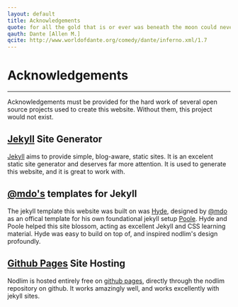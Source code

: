```yaml
---
layout: default
title: Acknowledgements
quote: for all the gold that is or ever was beneath the moon could never offer rest to even one of these exhausted spirits
qauth: Dante [Allen M.]
qcite: http://www.worldofdante.org/comedy/dante/inferno.xml/1.7
---
```


# Acknowledgements

<hr>

Acknowledgements must be provided for the hard work of several open source projects used to create this website. Without them, this project would not exist.

## [Jekyll][jekyll-web] Site Generator

[Jekyll][jekyll-web] aims to provide simple, blog-aware, static sites. It is an excelent static site generator and deserves far more attention. It is used to generate this website, and it is great to work with.

## [@mdo's][mdo-twitter] templates for Jekyll

The jekyll template this website was built on was [Hyde][hyde-web], designed by [@mdo][mdo-twitter] as an offical template for his own foundational jekyll setup [Poole][poole-web]. Hyde and Poole helped this site blossom, acting as excellent Jekyll and CSS learning material. Hyde was easy to build on top of, and inspired nodlim's design profoundly.

## [Github Pages][gh-pages] Site Hosting

Nodlim is hosted entirely free on [github pages][gh-pages], directly through the nodlim repository on github. It works amazingly well, and works excellently with jekyll sites.

[jekyll-web]: http://jekyllrb.com/
[poole-web]: http://getpoole.com
[mdo-twitter]: http://twitter.com/mdo
[hyde-web]: http://hyde.getpoole.com
[gh-pages]: http://github.io
